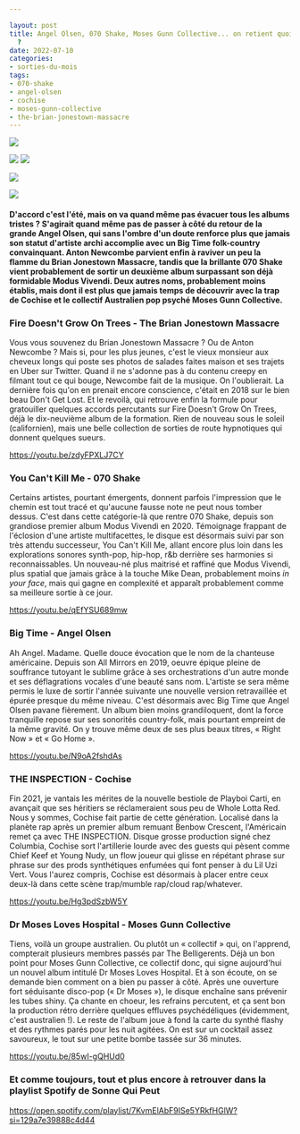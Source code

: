 ```yaml
---

layout: post
title: Angel Olsen, 070 Shake, Moses Gunn Collective... on retient quoi, en juin 2022
  ?
date: 2022-07-10
categories:
- sorties-du-mois
tags:
- 070-shake
- angel-olsen
- cochise
- moses-gunn-collective
- the-brian-jonestown-massacre
---
```


[![](images/fu6jvirxsae3ukk.jpeg)](https://sonnequipeut.com/?attachment_id=993)

[![](images/ab67616d0000b27331ae6a3f5f76df613946502b.jpeg)](https://sonnequipeut.com/?attachment_id=991)
[![](images/bjm-fire-doesnt-grow-on-trees-scaled-1.jpeg)](https://sonnequipeut.com/?attachment_id=992)

[![](images/fu6k3noxwaaxadq.jpeg)](https://sonnequipeut.com/?attachment_id=994)

[![](images/287450561_592092409149099_1131233137260535770_n.jpeg)](https://sonnequipeut.com/?attachment_id=990)

#### D'accord c'est l'été, mais on va quand même pas évacuer tous les albums tristes ? S'agirait quand même pas de passer à côté du retour de la grande Angel Olsen, qui sans l'ombre d'un doute renforce plus que jamais son statut d'artiste archi accomplie avec un Big Time folk-country convainquant. Anton Newcombe parvient enfin à raviver un peu la flamme du Brian Jonestown Massacre, tandis que la brillante 070 Shake vient probablement de sortir un deuxième album surpassant son déjà formidable Modus Vivendi. Deux autres noms, probablement moins établis, mais dont il est plus que jamais temps de découvrir avec la trap de Cochise et le collectif Australien pop psyché Moses Gunn Collective.

<!--more-->

### Fire Doesn't Grow On Trees - The Brian Jonestown Massacre

Vous vous souvenez du Brian Jonestown Massacre ? Ou de Anton Newcombe ? Mais si, pour les plus jeunes, c'est le vieux monsieur aux cheveux longs qui poste ses photos de salades faites maison et ses trajets en Uber sur Twitter. Quand il ne s'adonne pas à du contenu creepy en filmant tout ce qui bouge, Newcombe fait de la musique. On l'oublierait. La dernière fois qu'on en prenait encore conscience, c'était en 2018 sur le bien beau Don't Get Lost. Et le revoilà, qui retrouve enfin la formule pour gratouiller quelques accords percutants sur Fire Doesn't Grow On Trees, déjà le dix-neuvième album de la formation. Rien de nouveau sous le soleil (californien), mais une belle collection de sorties de route hypnotiques qui donnent quelques sueurs.

https://youtu.be/zdyFPXLJ7CY

### You Can't Kill Me - 070 Shake

Certains artistes, pourtant émergents, donnent parfois l'impression que le chemin est tout tracé et qu'aucune fausse note ne peut nous tomber dessus. C'est dans cette catégorie-là que rentre 070 Shake, depuis son grandiose premier album Modus Vivendi en 2020. Témoignage frappant de l'éclosion d'une artiste multifacettes, le disque est désormais suivi par son très attendu successeur, You Can't Kill Me, allant encore plus loin dans les explorations sonores synth-pop, hip-hop, r&b derrière ses harmonies si reconnaissables. Un nouveau-né plus maitrisé et raffiné que Modus Vivendi, plus spatial que jamais grâce à la touche Mike Dean, probablement moins _in your face_, mais qui gagne en complexité et apparaît probablement comme sa meilleure sortie à ce jour.

https://youtu.be/qEfYSU689mw

### Big Time - Angel Olsen

Ah Angel. Madame. Quelle douce évocation que le nom de la chanteuse américaine. Depuis son All Mirrors en 2019, oeuvre épique pleine de souffrance tutoyant le sublime grâce à ses orchestrations d'un autre monde et ses déflagrations vocales d'une beauté sans nom. L'artiste se sera même permis le luxe de sortir l'année suivante une nouvelle version retravaillée et épurée presque du même niveau. C'est désormais avec Big Time que Angel Olsen pavane fièrement. Un album bien moins grandiloquent, dont la force tranquille repose sur ses sonorités country-folk, mais pourtant empreint de la même gravité. On y trouve même deux de ses plus beaux titres, « Right Now » et « Go Home ».

https://youtu.be/N9oA2fshdAs

### THE INSPECTION - Cochise

Fin 2021, je vantais les mérites de la nouvelle bestiole de Playboi Carti, en avançait que ses héritiers se réclameraient sous peu de Whole Lotta Red. Nous y sommes, Cochise fait partie de cette génération. Localisé dans la planète rap après un premier album remuant Benbow Crescent, l'Américain remet ça avec THE INSPECTION. Disque grosse production signé chez Columbia, Cochise sort l'artillerie lourde avec des guests qui pèsent comme Chief Keef et Young Nudy, un flow joueur qui glisse en répétant phrase sur phrase sur des prods synthétiques enfumées qui font penser à du Lil Uzi Vert. Vous l'aurez compris, Cochise est désormais à placer entre ceux deux-là dans cette scène trap/mumble rap/cloud rap/whatever.

https://youtu.be/Hg3pdSzbW5Y

### Dr Moses Loves Hospital - Moses Gunn Collective

Tiens, voilà un groupe australien. Ou plutôt un « collectif » qui, on l'apprend, compterait plusieurs membres passés par The Belligerents. Déjà un bon point pour Moses Gunn Collective, ce collectif donc, qui signe aujourd'hui un nouvel album intitulé Dr Moses Loves Hospital. Et à son écoute, on se demande bien comment on a bien pu passer à côté. Après une ouverture fort séduisante disco-pop (« Dr Moses »), le disque enchaîne sans prévenir les tubes shiny. Ça chante en choeur, les refrains percutent, et ça sent bon la production rétro derrière quelques effluves psychédéliques (évidemment, c'est australien !). Le reste de l'album joue à fond la carte du synthé flashy et des rythmes parés pour les nuit agitées. On est sur un cocktail assez savoureux, le tout sur une petite bombe tassée sur 36 minutes.

https://youtu.be/85wI-gQHUd0

### Et comme toujours, tout et plus encore à retrouver dans la playlist Spotify de Sonne Qui Peut

https://open.spotify.com/playlist/7KvmElAbF9ISe5YRkfHGlW?si=129a7e39888c4d44
